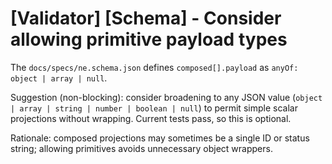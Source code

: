 # [Validator] [Schema] - Consider allowing primitive payload types

The `docs/specs/ne.schema.json` defines `composed[].payload` as `anyOf: object | array | null`.

Suggestion (non-blocking): consider broadening to any JSON value (`object | array | string | number | boolean | null`) to permit simple scalar projections without wrapping. Current tests pass, so this is optional.

Rationale: composed projections may sometimes be a single ID or status string; allowing primitives avoids unnecessary object wrappers.
